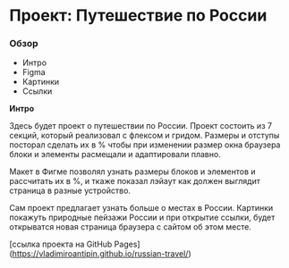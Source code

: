 # Проект: Путешествие по России

### Обзор
* Интро
* Figma
* Картинки
* Ссылки

**Интро**

Здесь будет проект о путешествии по России.
Проект состоить из 7 секций, который реализовал с флексом и гридом.
Размеры и отступы посторал сделать их в % чтобы при изменении размер окна браузера блоки и элементы расмещали и адаптировали плавно.

Макет в Фигме позволял узнать размеры блоков и элементов и рассчитать их в %, и ткаже показал лэйаут как должен выглядит страница в разные устройство.

Сам проект предлагает узнать больше о местах в России. 
Картинки покажуть природные пейзажи России и при открытие ссылки, будет открыватся новая страница браузера с сайтом об этом месте.

[ссылка проекта на GitHub Pages] (https://vladimiroantipin.github.io/russian-travel/)

